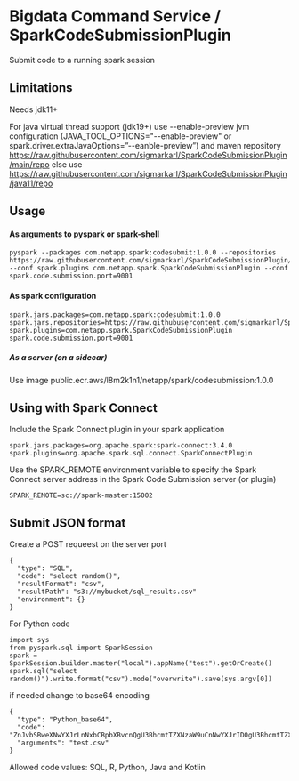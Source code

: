 # Bigdata Command Service / SparkCodeSubmissionPlugin
Submit code to a running spark session

## Limitations

Needs jdk11+

For java virtual thread support (jdk19+) use --enable-preview jvm configuration (JAVA_TOOL_OPTIONS="--enable-preview" or spark.driver.extraJavaOptions=”--eanble-preview”) and maven repository https://raw.githubusercontent.com/sigmarkarl/SparkCodeSubmissionPlugin/main/repo
else use https://raw.githubusercontent.com/sigmarkarl/SparkCodeSubmissionPlugin/java11/repo

## Usage

#### As arguments to pyspark or spark-shell

```
pyspark --packages com.netapp.spark:codesubmit:1.0.0 --repositories https://raw.githubusercontent.com/sigmarkarl/SparkCodeSubmissionPlugin/main/repo --conf spark.plugins com.netapp.spark.SparkCodeSubmissionPlugin --conf spark.code.submission.port=9001
```

#### As spark configuration

```
spark.jars.packages=com.netapp.spark:codesubmit:1.0.0
spark.jars.repositories=https://raw.githubusercontent.com/sigmarkarl/SparkCodeSubmissionPlugin/main/repo
spark.plugins=com.netapp.spark.SparkCodeSubmissionPlugin
spark.code.submission.port=9001
```

##### As a server (on a sidecar)

Use image public.ecr.aws/l8m2k1n1/netapp/spark/codesubmission:1.0.0

## Using with Spark Connect

Include the Spark Connect plugin in your spark application

```
spark.jars.packages=org.apache.spark:spark-connect:3.4.0
spark.plugins=org.apache.spark.sql.connect.SparkConnectPlugin
```

Use the SPARK_REMOTE environment variable to specify the Spark Connect server address in the Spark Code Submission server (or plugin)

```
SPARK_REMOTE=sc://spark-master:15002
```

## Submit JSON format
Create a POST requeest on the server port

```
{
  "type": "SQL",
  "code": "select random()",
  "resultFormat": "csv",
  "resultPath": "s3://mybucket/sql_results.csv"
  "environment": {}
}
```

For Python code

```
import sys
from pyspark.sql import SparkSession
spark = SparkSession.builder.master("local").appName("test").getOrCreate()
spark.sql("select random()").write.format("csv").mode("overwrite").save(sys.argv[0])
```

if needed change to base64 encoding

```
{
  "type": "Python_base64",
  "code": "ZnJvbSBweXNwYXJrLnNxbCBpbXBvcnQgU3BhcmtTZXNzaW9uCnNwYXJrID0gU3BhcmtTZXNzaW9uLmJ1aWxkZXIubWFzdGVyKCJsb2NhbCIpLmFwcE5hbWUoInRlc3QiKS5nZXRPckNyZWF0ZSgpCnNwYXJrLnNxbCgic2VsZWN0IHJhbmRvbSgpIikud3JpdGUuZm9ybWF0KCJjc3YiKS5tb2RlKCJvdmVyd3JpdGUiKS5zYXZlKCJ0ZXN0LmNzdiIp",
  "arguments": "test.csv"
}
```

Allowed code values: SQL, R, Python, Java and Kotlin
